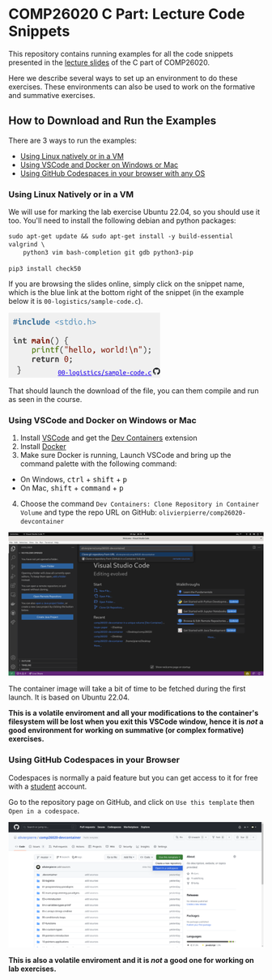 # COMP26020 C Part: Lecture Code Snippets

This repository contains running examples for all the code snippets presented
in the [lecture slides](https://olivierpierre.github.io/comp26020-lectures/) of
the C part of COMP26020.

Here we describe several ways to set up an environment to do these exercises.
These environments can also be used to work on the formative and summative
exercises.

## How to Download and Run the Examples

There are 3 ways to run the examples:
- [Using Linux natively or in a VM](#using-linux-natively-or-in-a-vm)
- [Using VSCode and Docker on Windows or Mac](#using-vscode-and-docker-on-windows-or-mac)
- [Using GitHub Codespaces in your browser with any OS](#using-github-codespaces-in-your-browser)

### Using Linux Natively or in a VM

We will use for marking the lab exercise Ubuntu 22.04, so you should use it too.
You'll need to install the following debian and python packages:
```
sudo apt-get update && sudo apt-get install -y build-essential valgrind \
    python3 vim bash-completion git gdb python3-pip

pip3 install check50
```

If you are browsing the slides online, simply click on the snippet name, which
is the blue link at the bottom right of the snippet (in the example below it is
`00-logistics/sample-code.c`).

<img width="300" src="include/sample-snippet.png">

That should launch the download of the file, you can them compile and run as
seen in the course.

### Using VSCode and Docker on Windows or Mac

1. Install [VSCode](https://code.visualstudio.com/download) and get the
  [Dev Containers](https://marketplace.visualstudio.com/items?itemName=ms-vscode-remote.remote-containers)
  extension
2. Install [Docker](https://docs.docker.com/get-docker/)
3. Make sure Docker is running, Launch VSCode and bring up the command palette
   with the following command:
  - On Windows, <kbd>ctrl</kbd> + <kbd>shift</kbd> + <kbd>p</kbd>
  - On Mac, <kbd>shift</kbd> + <kbd>command</kbd> + <kbd>p</kbd>
4. Choose the command `Dev Containers: Clone Repository in Container Volume`
   and type the repo URL on GitHub: `olivierpierre/comp26020-devcontainer`

<img width="800" src="include/vscode-launch-devcontainer.png" href="include/vscode-launch-devcontainer.png">

The container image will take a bit of time to be fetched during the first
launch. It is based on Ubuntu 22.04.

**This is a volatile enviroment and all your modifications to the container's
filesystem will be lost when you exit this VSCode window, hence it is *not* a
good environment for working on summative (or complex formative) exercises.**

### Using GitHub Codespaces in your Browser

Codespaces is normally a paid feature but you can get access to it for free with
a [student](https://education.github.com/pack/?WT.mc_id=academic-81409-leestott)
account.

Go to the repository page on GitHub, and click on `Use this template` then
`Open in a codespace`.

<img width="800" src="include/launch-codespaces.png" href="include/launch-codespaces.png">

**This is also a volatile enviroment and it is *not* a good one for working on
lab exercises.**
